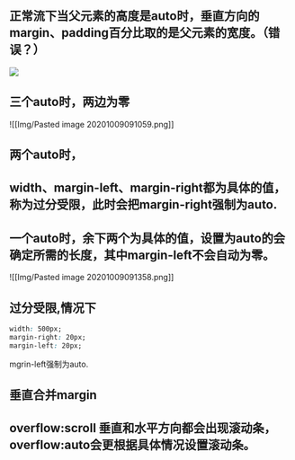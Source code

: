 ## 正常流下当父元素的高度是auto时，垂直方向的margin、padding百分比取的是父元素的宽度。（错误？）
![](https://cdn.jsdelivr.net/gh/erichen1995/MarkdownPhotos@master/img/20201023152003.png)

## 三个auto时，两边为零
 ![[Img/Pasted image 20201009091059.png]]

 ## 两个auto时，

 ## width、margin-left、margin-right都为具体的值，称为过分受限，此时会把margin-right强制为auto.

 ## 一个auto时，余下两个为具体的值，设置为auto的会确定所需的长度，其中margin-left不会自动为零。
 ![[Img/Pasted image 20201009091358.png]]

 ## 过分受限,情况下
 ```css
 width: 500px;
 margin-right: 20px;
 margin-left: 20px;
 ```
mgrin-left强制为auto.

 ## 垂直合并margin

 ## overflow:scroll 垂直和水平方向都会出现滚动条，overflow:auto会更根据具体情况设置滚动条。

